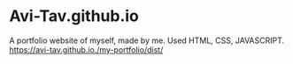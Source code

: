 # Avi-Tav.github.io

A portfolio website of myself, made by me.
Used HTML, CSS, JAVASCRIPT.
https://avi-tav.github.io./my-portfolio/dist/
